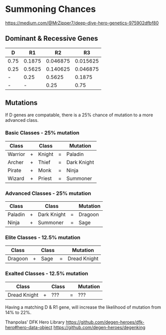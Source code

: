 # Summoning Chances

https://medium.com/@MrZipper7/deep-dive-hero-genetics-975902dfbf80

## Dominant & Recessive Genes

D|R1|R2|R3
---|---|---|---
0.75|0.1875|0.046875|0.015625
0.25|0.5625|0.140625|0.046875
-|0.25|0.5625|0.1875
-|-|0.25|0.75

## Mutations

If D genes are compatable, there is a 25% chance of mutation to a more advanced class.

### Basic Classes - 25% mutation
Class | | Class | | Mutation
---|---|---|---|---
Warrior |+| Knight |=| Paladin
Archer  |+| Thief  |=| Dark Knight
Pirate  |+| Monk   |=| Ninja
Wizard  |+| Priest |=| Summoner

### Advanced Classes - 25% mutation
Class | | Class | | Mutation
---|---|---|---|---
Paladin |+| Dark Knight |=| Dragoon
Ninja   |+| Summoner    |=| Sage

### Elite Classes - 12.5% mutation
Class | | Class | | Mutation
---|---|---|---|---
Dragoon |+| Sage |=| Dread Knight

### Exalted Classes - 12.5% mutation
Class | | Class | | Mutation
---|---|---|---|---
Dread Knight |+| ???    |=| ???

Having a matching D & R1 gene, will increase the likelihood of mutation from 14% to 22%.

Thanpolas' DFK Hero Library
https://github.com/degen-heroes/dfk-hero#hero-data-object
https://github.com/degen-heroes/degenking
